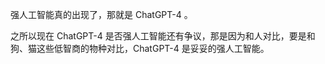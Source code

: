 强人工智能真的出现了，那就是 ChatGPT-4 。

之所以现在 ChatGPT-4 是否强人工智能还有争议，那是因为和人对比，要是和狗、猫这些低智商的物种对比，ChatGPT-4 是妥妥的强人工智能。
